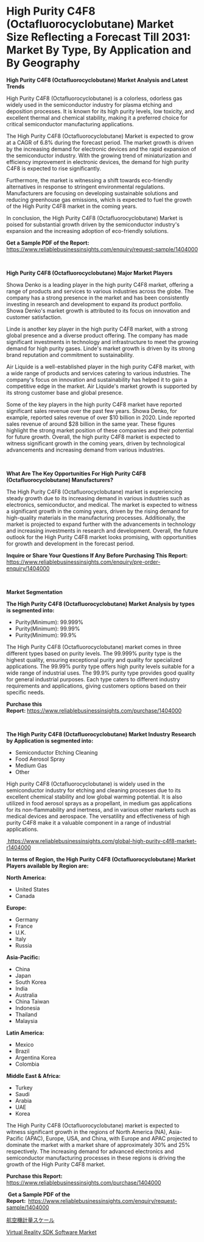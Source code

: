<p><h1>High Purity C4F8 (Octafluorocyclobutane) Market Size Reflecting a Forecast Till 2031: Market By Type, By Application and By Geography</h1></p><p><strong>High Purity C4F8 (Octafluorocyclobutane) Market Analysis and Latest Trends</strong></p>
<p><p>High Purity C4F8 (Octafluorocyclobutane) is a colorless, odorless gas widely used in the semiconductor industry for plasma etching and deposition processes. It is known for its high purity levels, low toxicity, and excellent thermal and chemical stability, making it a preferred choice for critical semiconductor manufacturing applications.</p><p>The High Purity C4F8 (Octafluorocyclobutane) Market is expected to grow at a CAGR of 6.8% during the forecast period. The market growth is driven by the increasing demand for electronic devices and the rapid expansion of the semiconductor industry. With the growing trend of miniaturization and efficiency improvement in electronic devices, the demand for high purity C4F8 is expected to rise significantly.</p><p>Furthermore, the market is witnessing a shift towards eco-friendly alternatives in response to stringent environmental regulations. Manufacturers are focusing on developing sustainable solutions and reducing greenhouse gas emissions, which is expected to fuel the growth of the High Purity C4F8 market in the coming years.</p><p>In conclusion, the High Purity C4F8 (Octafluorocyclobutane) Market is poised for substantial growth driven by the semiconductor industry's expansion and the increasing adoption of eco-friendly solutions.</p></p>
<p><strong>Get a Sample PDF of the Report:&nbsp;</strong> <a href="https://www.reliablebusinessinsights.com/enquiry/request-sample/1404000">https://www.reliablebusinessinsights.com/enquiry/request-sample/1404000</a></p>
<p>&nbsp;</p>
<p><strong>High Purity C4F8 (Octafluorocyclobutane) Major Market Players</strong></p>
<p><p>Showa Denko is a leading player in the high purity C4F8 market, offering a range of products and services to various industries across the globe. The company has a strong presence in the market and has been consistently investing in research and development to expand its product portfolio. Showa Denko's market growth is attributed to its focus on innovation and customer satisfaction.</p><p>Linde is another key player in the high purity C4F8 market, with a strong global presence and a diverse product offering. The company has made significant investments in technology and infrastructure to meet the growing demand for high purity gases. Linde's market growth is driven by its strong brand reputation and commitment to sustainability.</p><p>Air Liquide is a well-established player in the high purity C4F8 market, with a wide range of products and services catering to various industries. The company's focus on innovation and sustainability has helped it to gain a competitive edge in the market. Air Liquide's market growth is supported by its strong customer base and global presence.</p><p>Some of the key players in the high purity C4F8 market have reported significant sales revenue over the past few years. Showa Denko, for example, reported sales revenue of over $10 billion in 2020. Linde reported sales revenue of around $28 billion in the same year. These figures highlight the strong market position of these companies and their potential for future growth. Overall, the high purity C4F8 market is expected to witness significant growth in the coming years, driven by technological advancements and increasing demand from various industries.</p></p>
<p>&nbsp;</p>
<p><strong>What Are The Key Opportunities For High Purity C4F8 (Octafluorocyclobutane) Manufacturers?</strong></p>
<p><p>The High Purity C4F8 (Octafluorocyclobutane) market is experiencing steady growth due to its increasing demand in various industries such as electronics, semiconductor, and medical. The market is expected to witness a significant growth in the coming years, driven by the rising demand for high-quality materials in the manufacturing processes. Additionally, the market is projected to expand further with the advancements in technology and increasing investments in research and development. Overall, the future outlook for the High Purity C4F8 market looks promising, with opportunities for growth and development in the forecast period.</p></p>
<p><strong>Inquire or Share Your Questions If Any Before Purchasing This Report:</strong> <a href="https://www.reliablebusinessinsights.com/enquiry/pre-order-enquiry/1404000">https://www.reliablebusinessinsights.com/enquiry/pre-order-enquiry/1404000</a></p>
<p>&nbsp;</p>
<p><strong>Market Segmentation</strong></p>
<p><strong>The High Purity C4F8 (Octafluorocyclobutane) Market Analysis by types is segmented into:</strong></p>
<p><ul><li>Purity(Minimum): 99.999%</li><li>Purity(Minimum): 99.99%</li><li>Purity(Minimum): 99.9%</li></ul></p>
<p><p>The High Purity C4F8 (Octafluorocyclobutane) market comes in three different types based on purity levels. The 99.999% purity type is the highest quality, ensuring exceptional purity and quality for specialized applications. The 99.99% purity type offers high purity levels suitable for a wide range of industrial uses. The 99.9% purity type provides good quality for general industrial purposes. Each type caters to different industry requirements and applications, giving customers options based on their specific needs.</p></p>
<p><strong>Purchase this Report:&nbsp;</strong><a href="https://www.reliablebusinessinsights.com/purchase/1404000">https://www.reliablebusinessinsights.com/purchase/1404000</a></p>
<p>&nbsp;</p>
<p><strong>The High Purity C4F8 (Octafluorocyclobutane) Market Industry Research by Application is segmented into:</strong></p>
<p><ul><li>Semiconductor Etching Cleaning</li><li>Food Aerosol Spray</li><li>Medium Gas</li><li>Other</li></ul></p>
<p><p>High purity C4F8 (Octafluorocyclobutane) is widely used in the semiconductor industry for etching and cleaning processes due to its excellent chemical stability and low global warming potential. It is also utilized in food aerosol sprays as a propellant, in medium gas applications for its non-flammability and inertness, and in various other markets such as medical devices and aerospace. The versatility and effectiveness of high purity C4F8 make it a valuable component in a range of industrial applications.</p></p>
<p><a href="https://www.reliablebusinessinsights.com/global-high-purity-c4f8-market-r1404000">&nbsp;https://www.reliablebusinessinsights.com/global-high-purity-c4f8-market-r1404000</a></p>
<p><strong>In terms of Region, the High Purity C4F8 (Octafluorocyclobutane) Market Players available by Region are:</strong></p>
<p>
    <p> <strong> North America: </strong>
        <ul>
            <li>United States</li>
            <li>Canada</li>
        </ul>
        </p> 
    <p> <strong> Europe: </strong>
        <ul>
            <li>Germany</li>
            <li>France</li>
            <li>U.K.</li>
            <li>Italy</li>
            <li>Russia</li>
        </ul>
        </p> 
    <p> <strong> Asia-Pacific: </strong>
        <ul>
            <li>China</li>
            <li>Japan</li>
            <li>South Korea</li>
            <li>India</li>
            <li>Australia</li>
            <li>China Taiwan</li>
            <li>Indonesia</li>
            <li>Thailand</li>
            <li>Malaysia</li>
        </ul>
        </p> 
    <p> <strong> Latin America: </strong>
        <ul>
            <li>Mexico</li>
            <li>Brazil</li>
            <li>Argentina Korea</li>
            <li>Colombia</li>
        </ul>
        </p> 
    <p> <strong> Middle East & Africa: </strong>
        <ul>
            <li>Turkey</li>
            <li>Saudi</li>
            <li>Arabia</li>
            <li>UAE</li>
            <li>Korea</li>
        </ul>
    </p>
    </p>
<p><p>The High Purity C4F8 (Octafluorocyclobutane) market is expected to witness significant growth in the regions of North America (NA), Asia-Pacific (APAC), Europe, USA, and China, with Europe and APAC projected to dominate the market with a market share of approximately 30% and 25% respectively. The increasing demand for advanced electronics and semiconductor manufacturing processes in these regions is driving the growth of the High Purity C4F8 market.</p></p>
<p><strong>Purchase this Report: </strong><a href="https://www.reliablebusinessinsights.com/purchase/1404000">https://www.reliablebusinessinsights.com/purchase/1404000</a></p>
<p>&nbsp;<strong>Get a Sample PDF of the Report:&nbsp;&nbsp;</strong><a href="https://www.reliablebusinessinsights.com/enquiry/request-sample/1404000">https://www.reliablebusinessinsights.com/enquiry/request-sample/1404000</a></p>
<p><strong></strong></p>
<p><p><a href="https://github.com/pepo3k/Market-Research-Report-List-2/blob/main/8618031185746.md">航空機計量スケール</a></p><p><a href="https://github.com/JoshuaPetersxXd/Market-Research-Report-List-1/blob/main/virtual-reality-sdk-software-market.md">Virtual Reality SDK Software Market</a></p></p>